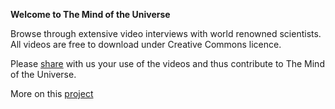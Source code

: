 **Welcome to The Mind of the Universe**

Browse through extensive video interviews with world renowned scientists.
All videos are free to download under Creative Commons licence.

Please [share]() with us your use of the videos and thus contribute to The Mind of the Universe.

More on this [project](http://motu.rdlabs.beeldengeluid.nl/about)